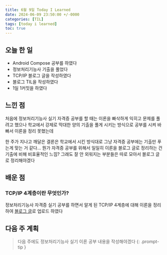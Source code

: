 ```yaml
---
title: 6월 9일 Today I Learned
date: 2024-06-09 23:50:00 +/-0000
categories: [TIL]
tags: [today i learned]
toc: true
---
```


## 오늘 한 일

* Android Compose 공부를 하였다
* 정보처리기능사 기출을 풀었다
* TCP/IP 블로그 글을 작성하였다
* 블로그 TIL을 작성하였다
* 1일 1커밋을 하였다

## 느낀 점

처음에 정보처리기능사 실기 자격증 공부를 할 때는 이론을 빠삭하게 익히고 문제를 풀려고 했으나 학교에서 강제로 막대한 양의 기출을 풀게 시키는 방식으로 공부를 시켜 바빠서 이론을 정리 못했는데

한 주가 지나고 깨달은 결론은 학교에서 시킨 방식대로 그냥 자격증 공부에는 기출만 푸는게 맞는 거 같다... 뭔가 자격증 공부를 위해서 일일히 이론을 블로그 글로 정리하는 건 기출에 비해 비효율적인 느낌? 그래도 잘 안 외워지는 부분들은 따로 모아서 블로그 글로 정리해야겠다

## 배운 점

### TCP/IP 4계층이란 무엇인가?

정보처리기능사 자격증 실기 공부를 하면서 알게 된 TCP/IP 4계층에 대해 이론을 정리하여 [블로그 글](https://jangwoojun.github.io/posts/TCP-IP-4%EA%B3%84%EC%B8%B5%EC%9D%B4%EB%9E%80-%EB%AC%B4%EC%97%87%EC%9D%B8%EA%B0%80/)로 업로드 하였다


## 다음 주 계획

> 다음 주에도 정보처리기능사 실기 이론 공부 내용을 작성해야겠다
{: .prompt-tip }

